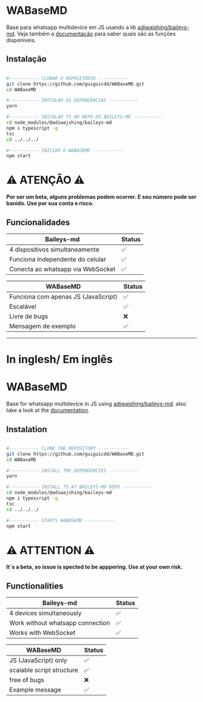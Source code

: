 # WABaseMD
Base para whatsapp multidevice em JS usando a lib [adiwajshing/baileys-md](https://github.com/adiwajshing/baileys/tree/multi-device). Veja também a [documentação](https://adiwajshing.github.io/Baileys/) para saber quais são as funções disponiveis.

## Instalação
```bash

#----------- CLONAR O REPOSITÓRIO -----------
git clone https://github.com/guiguicdd/WABaseMD.git
cd WABaseMD

#----------- INSTALAR AS DEPENDÊNCIAS -----------
yarn

#----------- INSTALAR TS NO REPO DO BAILEYS-MD -----------
cd node_modules/@adiwajshing/baileys-md
npm i typescript -g
tsc
cd ../../../

#----------- INICIAR O WABASEMD -----------
npm start

```

# ⚠ ATENÇÃO ⚠
<b> Por ser um beta, alguns problemas podem ocorrer. E seu número pode ser banido. Use por sua conta e risco. </b>

## Funcionalidades

| Baileys-md | Status |
| ------------- | ------------- |
| 4 dispositivos simultaneamente |✅|
| Funciona independente do celular |✅|
| Conecta ao whatsapp via WebSocket |✅|

| WABaseMD | Status |
| ------------- | ------------- |
| Funciona com apenas JS (JavaScript) |✅|
| Escalável |✅|
| Livre de bugs |❌|
| Mensagem de exemplo |✅|

-------------------------------------
# In inglesh/ Em inglês

# WABaseMD
Base for whatsapp multidevice in JS using [adiwajshing/baileys-md](https://github.com/adiwajshing/baileys/tree/multi-device). also take a look at the [documentation](https://adiwajshing.github.io/Baileys/).

## Instalation
```bash

#----------- CLONE THE REPOSITORY -----------
git clone https://github.com/guiguicdd/WABaseMD.git
cd WABaseMD

#----------- INSTALL THE DEPENDENCIES -----------
yarn

#----------- INSTALL TS AT BAILEYS-MD REPO -----------
cd node_modules/@adiwajshing/baileys-md
npm i typescript -g
tsc
cd ../../../

#----------- STARTS WABASEMD -----------
npm start

```

# ⚠ ATTENTION ⚠
<b> It´s a beta, so issue is spected to be apppering. Use at your own risk. </b>

## Functionalities

| Baileys-md | Status |
| ------------- | ------------- |
| 4 devices simultaneously |✅|
| Work without whatsapp connection  |✅|
| Works with WebSocket |✅|

| WABaseMD | Status |
| ------------- | ------------- |
| JS (JavaScript) only |✅|
| scalable script structure |✅|
| free of bugs |❌|
| Example message |✅|
